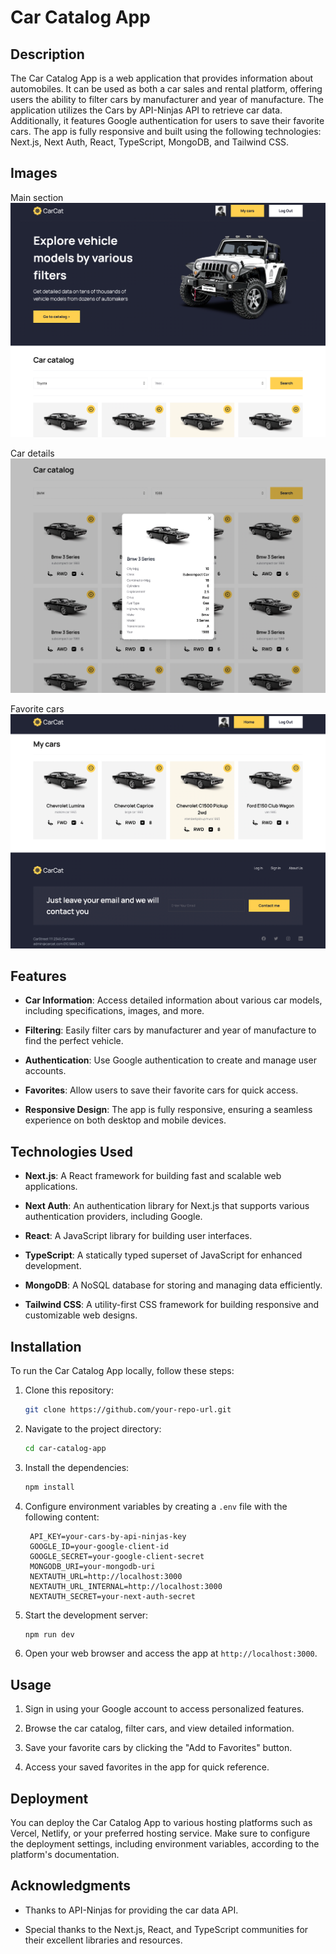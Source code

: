 # Car Catalog App

## Description

The Car Catalog App is a web application that provides information about automobiles. It can be used as both a car sales and rental platform, offering users the ability to filter cars by manufacturer and year of manufacture. The application utilizes the Cars by API-Ninjas API to retrieve car data. Additionally, it features Google authentication for users to save their favorite cars. The app is fully responsive and built using the following technologies: Next.js, Next Auth, React, TypeScript, MongoDB, and Tailwind CSS.

## Images

Main section
![img.png](img.png)

Car details
![img_1.png](img_1.png)

Favorite cars
![img_2.png](img_2.png)
## Features

- **Car Information**: Access detailed information about various car models, including specifications, images, and more.

- **Filtering**: Easily filter cars by manufacturer and year of manufacture to find the perfect vehicle.

- **Authentication**: Use Google authentication to create and manage user accounts.

- **Favorites**: Allow users to save their favorite cars for quick access.

- **Responsive Design**: The app is fully responsive, ensuring a seamless experience on both desktop and mobile devices.

## Technologies Used

- **Next.js**: A React framework for building fast and scalable web applications.

- **Next Auth**: An authentication library for Next.js that supports various authentication providers, including Google.

- **React**: A JavaScript library for building user interfaces.

- **TypeScript**: A statically typed superset of JavaScript for enhanced development.

- **MongoDB**: A NoSQL database for storing and managing data efficiently.

- **Tailwind CSS**: A utility-first CSS framework for building responsive and customizable web designs.

## Installation

To run the Car Catalog App locally, follow these steps:

1. Clone this repository:

   ```bash
   git clone https://github.com/your-repo-url.git
   ```

2. Navigate to the project directory:

   ```bash
   cd car-catalog-app
   ```

3. Install the dependencies:

   ```bash
   npm install
   ```

4. Configure environment variables by creating a `.env` file with the following content:

   ```plaintext
    API_KEY=your-cars-by-api-ninjas-key
    GOOGLE_ID=your-google-client-id
    GOOGLE_SECRET=your-google-client-secret
    MONGODB_URI=your-mongodb-uri
    NEXTAUTH_URL=http://localhost:3000
    NEXTAUTH_URL_INTERNAL=http://localhost:3000
    NEXTAUTH_SECRET=your-next-auth-secret
   ```

5. Start the development server:

   ```bash
   npm run dev
   ```

6. Open your web browser and access the app at `http://localhost:3000`.

## Usage

1. Sign in using your Google account to access personalized features.

2. Browse the car catalog, filter cars, and view detailed information.

3. Save your favorite cars by clicking the "Add to Favorites" button.

4. Access your saved favorites in the app for quick reference.

## Deployment

You can deploy the Car Catalog App to various hosting platforms such as Vercel, Netlify, or your preferred hosting service. Make sure to configure the deployment settings, including environment variables, according to the platform's documentation.

## Acknowledgments

- Thanks to API-Ninjas for providing the car data API.

- Special thanks to the Next.js, React, and TypeScript communities for their excellent libraries and resources.
